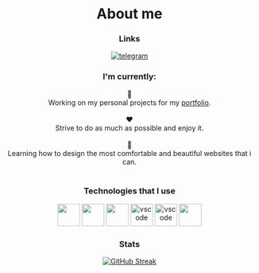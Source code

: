<div align="center">
 
 # About me 
 
### Links 
	
  <a href='https://t.me/kennuuss'>![telegram](https://img.shields.io/badge/telegram-26A5E4?style=for-the-badge&logo=telegram&logoColor=white)</a>

### I'm currently:
	
  🔭 <br/> Working on my personal projects for my <a href="https://github.com/kennuuss/UI-UX-learning/tree/main/Projects/Portfolio">portfolio</a>.<br/><br/>
  ❤️ <br/> Strive to do as much as possible and enjoy it.<br/><br/>
  🌱 <br/> Learning how to design the most comfortable and beautiful websites that i can.<br/><br/>
	
### Technologies that I use
	
<p align="center">
	
<img src="https://cdn.jsdelivr.net/gh/devicons/devicon/icons/html5/html5-original.svg" width="45" height="45"/>
	
<img src="https://cdn.jsdelivr.net/gh/devicons/devicon/icons/css3/css3-original.svg" width="45" height="45"/>

<img src="https://cdn.jsdelivr.net/gh/devicons/devicon/icons/javascript/javascript-original.svg"  width="45" height="45"/>
          
<img src="https://cdn.jsdelivr.net/gh/devicons/devicon/icons/tailwindcss/tailwindcss-plain.svg" alt="vscode" width="45" height="45"/>

<img src="https://cdn.jsdelivr.net/gh/devicons/devicon/icons/vscode/vscode-original.svg" alt="vscode" width="45" height="45"/>
		
<img src="https://cdn.jsdelivr.net/gh/devicons/devicon/icons/react/react-original.svg" width="45" height="45"/>
	     
</p>
	
### Stats
	
[![GitHub Streak](http://github-readme-streak-stats.herokuapp.com?user=kennuuss&theme=dark&hide_border=%D0%B8%D1%81%D1%82%D0%B8%D0%BD%D0%BD%D1%8B%D0%B9&date_format=j%20M%5B%20Y%5D)](https://git.io/streak-stats)
	
</div>
